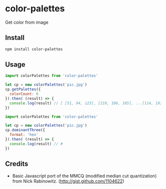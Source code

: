 # color-palettes
Get color from image

## Install
```bash
npm install color-palettes
```

## Usage
```js
import colorPalettes from 'color-palettes'

let cp = new colorPalettes('pic.jpg')
cp.getPalettes({
  colorCount: 6
}).then( (result) => {
  console.log(result) // [ [51, 94, 123], [210, 186, 185], ...[114, 192, 174]]
})
```

```js
import colorPalettes from 'color-palettes'

let cp = new colorPalettes('pic.jpg')
cp.dominantThree({
  format: 'hex'
}).then( (result) => {
  console.log(result) // #
})
```

## Credits

* Basic Javascript port of the MMCQ (modified median cut quantization) from Nick Rabinowitz. (http://gist.github.com/1104622)
